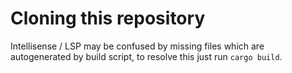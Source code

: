 # Cloning this repository
Intellisense / LSP may be confused by missing files which are autogenerated by build script, to resolve this just run `cargo build`.
